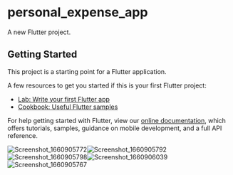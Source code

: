 # personal_expense_app

A new Flutter project.

## Getting Started

This project is a starting point for a Flutter application.

A few resources to get you started if this is your first Flutter project:

- [Lab: Write your first Flutter app](https://flutter.dev/docs/get-started/codelab)
- [Cookbook: Useful Flutter samples](https://flutter.dev/docs/cookbook)

For help getting started with Flutter, view our
[online documentation](https://flutter.dev/docs), which offers tutorials,
samples, guidance on mobile development, and a full API reference.

![Screenshot_1660905772](https://user-images.githubusercontent.com/97822265/185602964-2c78b2da-698b-4f88-a306-a8c544baed83.png)![Screenshot_1660905792](https://user-images.githubusercontent.com/97822265/185602975-78dd0d59-31d6-4ab1-a1f0-2424164318af.png)![Screenshot_1660905798](https://user-images.githubusercontent.com/97822265/185602980-b441d5be-9bfc-4844-8660-232344524dcb.png)![Screenshot_1660906039](https://user-images.githubusercontent.com/97822265/185602985-49a01ca8-fee9-4c2f-8b27-f40a33a4fc2e.png)![Screenshot_1660905767](https://user-images.githubusercontent.com/97822265/185602989-0b9ef6de-a44e-4fbf-ae3c-2fa5ef75d67b.png)
